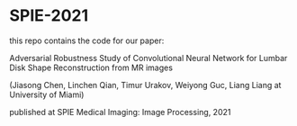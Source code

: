 # SPIE-2021
 this repo contains the code for our paper: 
 
 Adversarial Robustness Study of Convolutional Neural Network for Lumbar Disk Shape Reconstruction from MR images 
 
 (Jiasong Chen, Linchen Qian, Timur Urakov, Weiyong Guc, Liang Liang at University of Miami)
 
 published at SPIE Medical Imaging: Image Processing, 2021
